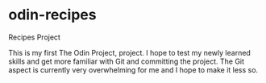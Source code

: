 # odin-recipes
Recipes Project

This is my first The Odin Project, project. I hope to test my newly learned skills and get more familiar with Git and committing the project. The Git aspect is currently very overwhelming for me and I hope to make it less so.


